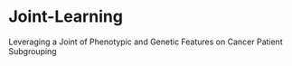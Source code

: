 # Joint-Learning

Leveraging a Joint of Phenotypic and Genetic Features on Cancer Patient Subgrouping
